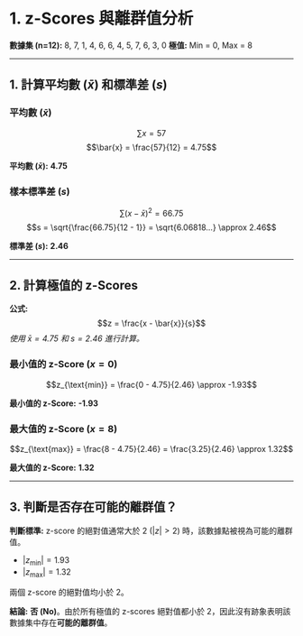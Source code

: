 # 1. z-Scores 與離群值分析

**數據集 (n=12):** 8, 7, 1, 4, 6, 6, 4, 5, 7, 6, 3, 0
**極值:** Min = 0, Max = 8

---

## 1. 計算平均數 ($\bar{x}$) 和標準差 ($s$)

### 平均數 ($\bar{x}$)

$$\sum x = 57$$
$$\bar{x} = \frac{57}{12} = 4.75$$

**平均數 ($\bar{x}$):** **4.75**

### 樣本標準差 ($s$)

$$\sum (x - \bar{x})^2 = 66.75$$
$$s = \sqrt{\frac{66.75}{12 - 1}} = \sqrt{6.06818...} \approx 2.46$$

**標準差 ($s$):** **2.46**

---

## 2. 計算極值的 z-Scores

**公式:** $$z = \frac{x - \bar{x}}{s}$$
*使用 $\bar{x} = 4.75$ 和 $s = 2.46$ 進行計算。*

### 最小值的 z-Score ($x=0$)

$$z_{\text{min}} = \frac{0 - 4.75}{2.46} \approx -1.93$$

**最小值的 z-Score:** **-1.93**

### 最大值的 z-Score ($x=8$)

$$z_{\text{max}} = \frac{8 - 4.75}{2.46} = \frac{3.25}{2.46} \approx 1.32$$

**最大值的 z-Score:** **1.32**

---

## 3. 判斷是否存在可能的離群值？

**判斷標準:** z-score 的絕對值通常大於 2 ($|z| > 2$) 時，該數據點被視為可能的離群值。

* $|z_{\text{min}}| = 1.93$
* $|z_{\text{max}}| = 1.32$

兩個 z-score 的絕對值均小於 2。

**結論:** **否 (No)**。由於所有極值的 z-scores 絕對值都小於 2，因此沒有跡象表明該數據集中存在**可能的離群值**。

